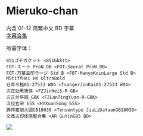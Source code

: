 # Mieruko-chan

内含 01-12 简繁中文 BD 字幕  
[字幕合集](https://github.com/Nekomoekissaten-SUB/Nekomoekissaten-Storage/releases/download/subtitle_pkg/Mieruko-chan_BD_zho.7z)

所需字体：
```
851ゴチカクット <851Gkktt>
FOT-スーラ ProN DB <FOT-Seurat ProN DB>
FOT-万葉古印ラージ Std B <FOT-ManyoKoinLarge Std B>
MStiffHei HK UltraBold
仓耳今楷01-27533 W04 <TsangerJinKai01-27533 W04>
方正劲黑简体 <FZJinHeiS-R-GB>
方正兰亭圆_GBK <FZLanTingYuan-R-GBK>
汉仪玄宋 65S <HYXuanSong 65S>
腾祥嘉丽大圆GB18030 <Tensentype JiaLiDaYuanGB18030>
文鼎古印体简繁合集 <AR GuYinGB5 BD>
```

![](https://nekomoe.pages.dev/images/2021-10/mierukochan.png)